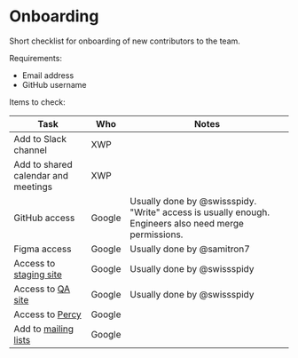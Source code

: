 # Onboarding

Short checklist for onboarding of new contributors to the team.

Requirements:

* Email address
* GitHub username

Items to check:

| Task                                	| Who    	| Notes                                                                                                 	|
|-------------------------------------	|--------	|-------------------------------------------------------------------------------------------------------	|
| Add to Slack channel                	| XWP    	|                                                                                                       	|
| Add to shared calendar and meetings 	| XWP    	|                                                                                                       	|
| GitHub access                       	| Google 	| Usually done by @swissspidy. "Write" access is usually enough. Engineers also need merge permissions. 	|
| Figma access                        	| Google 	| Usually done by @samitron7                                                                            	|
| Access to [staging site](https://stories-new-wordpress-amp.pantheonsite.io/)              	| Google 	| Usually done by @swissspidy                                                                           	|
| Access to [QA site](https://stories-qa-wordpress-amp.pantheonsite.io/)                   	| Google 	| Usually done by @swissspidy                                                                           	|
| Access to [Percy](https://percy.io/google)                     	| Google 	|                                                                                                       	|
| Add to [mailing lists](https://groups.google.com/g/story-editor-team)                	| Google 	|                                                                                                       	|
